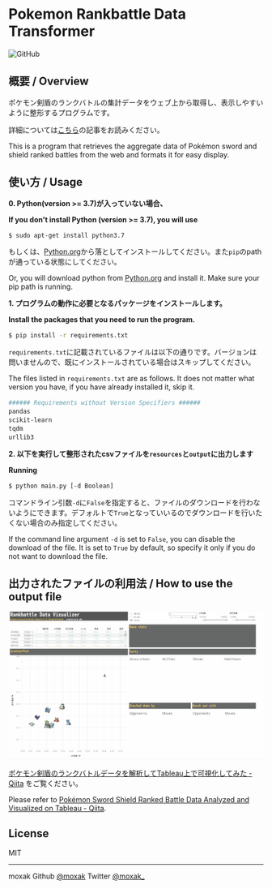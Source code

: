 # Pokemon Rankbattle Data Transformer

<img alt="GitHub" src="https://img.shields.io/github/license/moxak/pokemon-rankbattle-data-transformer">

## 概要 / Overview

ポケモン剣盾のランクバトルの集計データをウェブ上から取得し、表示しやすいように整形するプログラムです。

詳細については[こちら](https://qiita.com/b_aka/items/7d2b768dfa7817f34fc2)の記事をお読みください。

This is a program that retrieves the aggregate data of Pokémon sword and shield ranked battles from the web and formats it for easy display.

## 使い方 / Usage

**0. Python(version >= 3.7)が入っていない場合、**

**If you don't install Python (version >= 3.7), you will use**

```bash
$ sudo apt-get install python3.7
```

もしくは、[Python.org](https://www.python.org/)から落としてインストールしてください。また`pip`のpathが通っている状態にしてください。

Or, you will download python from [Python.org](https://www.python.org/) and install it. Make sure your pip path is running.

**1. プログラムの動作に必要となるパッケージをインストールします。**

**Install the packages that you need to run the program.**

```bash
$ pip install -r requirements.txt
```

`requirements.txt`に記載されているファイルは以下の通りです。バージョンは問いませんので、既にインストールされている場合はスキップしてください。

The files listed in `requirements.txt` are as follows. It does not matter what version you have, if you have already installed it, skip it.

```bash
###### Requirements without Version Specifiers ######
pandas
scikit-learn
tqdm
urllib3
```

**2. 以下を実行して整形されたcsvファイルを`resources`と`output`に出力します**

**Running**

```bash
$ python main.py [-d Boolean]
```

コマンドライン引数`-d`に`False`を指定すると、ファイルのダウンロードを行わないようにできます。デフォルトで`True`となっていいるのでダウンロードを行いたくない場合のみ指定してください。

If the command line argument `-d` is set to `False`, you can disable the download of the file. It is set to `True` by default, so specify it only if you do not want to download the file.

## 出力されたファイルの利用法 / How to use the output file

![gif](docs/images/gif2.gif)

[ポケモン剣盾のランクバトルデータを解析してTableau上で可視化してみた - Qiita](https://qiita.com/b_aka/items/7d2b768dfa7817f34fc2) をご覧ください。

Please refer to [Pokémon Sword Shield Ranked Battle Data Analyzed and Visualized on Tableau - Qiita](https://qiita.com/b_aka/items/7d2b768dfa7817f34fc2).


## License

MIT

--------

moxak Github [@moxak](https://github.com/moxak) Twitter [@moxak_](https://twitter.com/moxak_)

